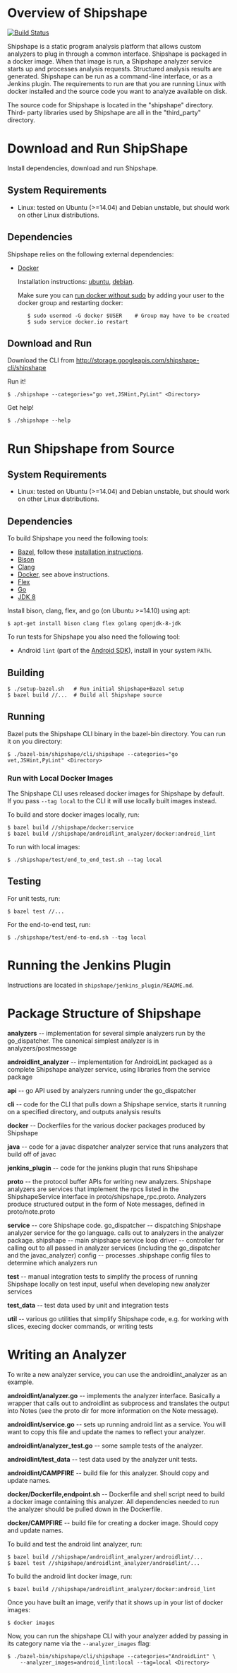 # Overview of Shipshape #

[![Build Status](https://travis-ci.org/google/shipshape.svg?branch=master)](https://travis-ci.org/google/shipshape)

Shipshape is a static program analysis platform that allows custom analyzers to
plug in through a common interface. Shipshape is packaged in a docker image.
When that image is run, a Shipshape analyzer service starts up and processes
analysis requests. Structured analysis results are generated. Shipshape can be
run as a command-line interface, or as a Jenkins plugin. The requirements to run
are that you are running Linux with docker installed and the source code you want
to analyze available on disk.

The source code for Shipshape is located in the "shipshape" directory. Third-
party libraries used by Shipshape are all in the "third_party" directory.

# Download and Run ShipShape #
Install dependencies, download and run Shipshape.

## System Requirements ##
* Linux: tested on Ubuntu (>=14.04) and Debian unstable, but should work on other Linux distributions.

## Dependencies ##
Shipshape relies on the following external dependencies:

* [Docker](https://docs.docker.com/docker/userguide/)
  
  Installation instructions: [ubuntu](https://docs.docker.com/installation/ubuntulinux), [debian](https://docs.docker.com/docker/installation/debian/).
  
  Make sure you can [run docker without sudo](https://docs.docker.com/articles/basics) by adding your user to the docker
group and restarting docker:

         $ sudo usermod -G docker $USER    # Group may have to be created
         $ sudo service docker.io restart

## Download and Run ##

Download the CLI from http://storage.googleapis.com/shipshape-cli/shipshape

Run it!

```
$ ./shipshape --categories="go vet,JSHint,PyLint" <Directory>
```

Get help!

```
$ ./shipshape --help
```


# Run Shipshape from Source #

## System Requirements ##
* Linux: tested on Ubuntu (>=14.04) and Debian unstable, but should work on other Linux distributions.

## Dependencies ##
To build Shipshape you need the following tools:

* [Bazel](http://bazel.io), follow these [installation
  instructions](http://bazel.io/install.html).
* [Bison](https://www.gnu.org/software/bison/)
* [Clang](http://llvm.org/releases/download.html)
* [Docker](https://docs.docker.com/docker/userguide), see above instructions.
* [Flex](http://flex.sourceforge.net/)
* [Go](http://golang.org/doc/install)
* [JDK 8](http://docs.oracle.com/javase/8/docs/technotes/guides/install/install_overview.html)

Install bison, clang, flex, and go (on Ubuntu >=14.10) using apt:

```
$ apt-get install bison clang flex golang openjdk-8-jdk
```

To run tests for Shipshape you also need the following tool:

* Android `lint` (part of the [Android SDK](https://developer.android.com/sdk/index.html)), install in your
system `PATH`.

## Building ##

```
$ ./setup-bazel.sh   # Run initial Shipshape+Bazel setup
$ bazel build //...  # Build all Shipshape source
```

## Running ##

Bazel puts the Shipshape CLI binary in the bazel-bin directory. You can run it
on you directory:

```
$ ./bazel-bin/shipshape/cli/shipshape --categories="go vet,JSHint,PyLint" <Directory>
```

### Run with Local Docker Images ###

The Shipshape CLI uses released docker images for Shipshape by default. If you
pass `--tag local` to the CLI it will use locally built images instead.

To build and store docker images locally, run:

```
$ bazel build //shipshape/docker:service
$ bazel build //shipshape/androidlint_analyzer/docker:android_lint
```

To run with local images:

```
$ ./shipshape/test/end_to_end_test.sh --tag local
```

## Testing ##

For unit tests, run:

```
$ bazel test //...
```

For the end-to-end test, run:

```
$ ./shipshape/test/end-to-end.sh --tag local
```

# Running the Jenkins Plugin #

Instructions are located in `shipshape/jenkins_plugin/README.md`.


# Package Structure of Shipshape #

**analyzers** -- implementation for several simple analyzers run by the
  go_dispatcher. The canonical simplest analyzer is in analyzers/postmessage

**androidlint_analyzer** -- implementation for AndroidLint packaged as a complete
  Shipshape analyzer service, using libraries from the service package

**api** -- go API used by analyzers running under the go_dispatcher

**cli** -- code for the CLI that pulls down a Shipshape service, starts it running
  on a specified directory, and outputs analysis results

**docker** -- Dockerfiles for the various docker packages produced by Shipshape

**java** -- code for a javac dispatcher analyzer service that runs analyzers that
  build off of javac

**jenkins_plugin** -- code for the jenkins plugin that runs Shipshape

**proto** -- the protocol buffer APIs for writing new analyzers. Shipshape analyzers
  are services that implement the rpcs listed in the ShipshapeService interface
  in proto/shipshape_rpc.proto. Analyzers produce structured output in the form
  of Note messages, defined in proto/note.proto

**service** -- core Shipshape code.
  go_dispatcher -- dispatching Shipshape analyzer service for the go language.
    calls out to analyzers in the analyzer package.
  shipshape -- main shipshape service loop
  driver -- controller for calling out to all passed in analyzer services
    (including the go_dispatcher and the javac_analyzer)
  config -- processes .shipshape config files to determine which analyzers run

**test** -- manual integration tests to simplify the process of running Shipshape 
  locally on test input, useful when developing new analyzer services

**test_data** -- test data used by unit and integration tests

**util** -- various go utilities that simplify Shipshape code, e.g. for working with
  slices, execing docker commands, or writing tests


# Writing an Analyzer #

To write a new analyzer service, you can use the androidlint_analyzer as an example.

**androidlint/analyzer.go** -- implements the analyzer interface. Basically a wrapper
  that calls out to androidlint as subprocess and translates the output into Notes
  (see the proto dir for more information on the Note message).

**androidlint/service.go** -- sets up running android lint as a service. You will want
  to copy this file and update the names to reflect your analyzer.

**androidlint/analyzer_test.go** -- some sample tests of the analyzer.

**androidlint/test_data** -- test data used by the analyzer unit tests.

**androidlint/CAMPFIRE** -- build file for this analyzer. Should copy and update names.

**docker/Dockerfile,endpoint.sh** -- Dockerfile and shell script need to build a docker
  image containing this analyzer. All dependencies needed to run the analyzer should
  be pulled down in the Dockerfile.

**docker/CAMPFIRE** -- build file for creating a docker image. Should copy and update names.

To build and test the android lint analyzer, run:

```
$ bazel build //shipshape/androidlint_analyzer/androidlint/...
$ bazel test //shipshape/androidlint_analyzer/androidlint/...
```

To build the android lint docker image, run:

```
$ bazel build //shipshape/androidlint_analyzer/docker:android_lint
```

Once you have built an image, verify that it shows up in your list of docker images:

```
$ docker images
```

Now, you can run the shipshape CLI with your analyzer added by passing in its category
name via the `--analyzer_images` flag:

```
$ ./bazel-bin/shipshape/cli/shipshape --categories="AndroidLint" \
    --analyzer_images=android_lint:local --tag=local <Directory>
```
